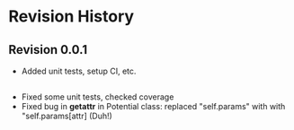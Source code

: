 # Revision History

## Revision 0.0.1

- Added unit tests, setup CI, etc.

##

- Fixed some unit tests, checked coverage
- Fixed bug in __getattr__ in Potential class: replaced "self.params" with
  with "self.params[attr]  (Duh!)
